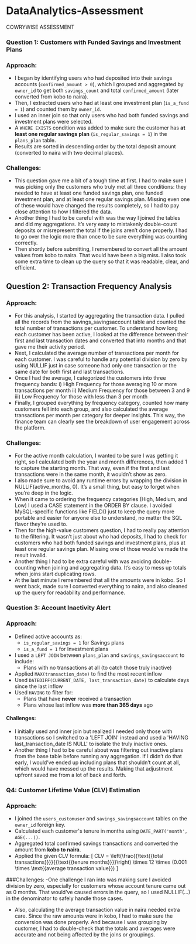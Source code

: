 # DataAnalytics-Assessment
COWRYWISE ASSESSMENT


### Question 1: Customers with Funded Savings and Investment Plans

### Approach:
- I began by identifying users who had deposited into their savings accounts (`confirmed_amount > 0`), which I grouped and aggregated by `owner_id` to get both `savings_count` and total `confirmed_amount` (later converted from kobo to naira).
- Then, I extracted users who had at least one investment plan (`is_a_fund = 1`) and counted them by `owner_id`.
- I used an inner join so that only users who had both funded savings and investment plans were selected.
- A `WHERE EXISTS` condition was added to make sure the customer has **at least one regular savings plan** (`is_regular_savings = 1`) in the `plans_plan` table.
- Results are sorted in descending order by the total deposit amount (converted to naira with two decimal places).


### Challenges:
- This question gave me a bit of a tough time at first. I had to make sure I was picking only the customers who truly met all three conditions: they needed to have at least one funded savings plan, one funded investment plan, and at least one regular savings plan. Missing even one of these would have changed the results completely, so I had to pay close attention to how I filtered the data.
- Another thing I had to be careful with was the way I joined the tables and did my aggregations. It’s very easy to mistakenly double-count deposits or misrepresent the total if the joins aren’t done properly. I had to go over the logic more than once to be sure everything was counting correctly.
- Then shortly before submitting, I remembered to convert all the amount values from kobo to naira. That would have been a big miss. I also took some extra time to clean up the query so that it was readable, clear, and efficient.




## Question 2: Transaction Frequency Analysis

### Approach:
- For this analysis, I started by aggregating the transaction data. I pulled all the records from the savings_savingsaccount table and counted the total number of transactions per customer. To understand how long each customer has been active, I looked at the difference between their first and last transaction dates and converted that into months and that gave me their activity period.
- Next, I calculated the average number of transactions per month for each customer. I was careful to handle any potential division by zero by using NULLIF just in case someone had only one transaction or the same date for both first and last transactions.
- Once I had the average, I categorized the customers into three frequency bands:
i) High Frequency for those averaging 10 or more transactions per month
ii) Medium Frequency for those between 3 and 9
iii) Low Frequency for those with less than 3 per month
- Finally, I grouped everything by frequency category, counted how many customers fell into each group, and also calculated the average transactions per month per category for deeper insights. This way, the finance team can clearly see the breakdown of user engagement across the platform.


### Challenges:
- For the active month calculation, I wanted to be sure I was getting it right, so I calculated both the year and month differences, then added 1 to capture the starting month. That way, even if the first and last transactions were in the same month, it wouldn’t show as zero.
- I also made sure to avoid any runtime errors by wrapping the division in NULLIF(active_months, 0). It’s a small thing, but easy to forget when you’re deep in the logic.
- When it came to ordering the frequency categories (High, Medium, and Low) I used a CASE statement in the ORDER BY clause. I avoided MySQL-specific functions like FIELD() just to keep the query more portable and easier for anyone else to understand, no matter the SQL flavor they’re used to.
- Then for the high-value customers question, I had to really pay attention to the filtering. It wasn’t just about who had deposits, I had to check for customers who had both funded savings and investment plans, plus at least one regular savings plan. Missing one of those would’ve made the result invalid.
- Another thing I had to be extra careful with was avoiding double-counting when joining and aggregating data. It’s easy to mess up totals when joins start duplicating rows.
- At the last minute I remembered that all the amounts were in kobo. So I went back, made sure I converted everything to naira, and also cleaned up the query for readability and performance.




### Question 3: Account Inactivity Alert

### Approach:
- Defined active accounts as:
  - `is_regular_savings = 1` for Savings plans
  - `is_a_fund = 1` for Investment plans
- I used a `LEFT JOIN` between `plans_plan` and `savings_savingsaccount` to include:
  - Plans with no transactions at all (to catch those truly inactive)
- Applied `MAX(transaction_date)` to find the most recent inflow
- Used `DATEDIFF(CURRENT_DATE, last_transaction_date)` to calculate days since the last inflow
- Used `HAVING` to filter for:
  - Plans that have **never** received a transaction
  - Plans whose last inflow was **more than 365 days** ago


#### Challenges:
- I initially used and inner join but realized I needed only those with transactions so I switched to a 'LEFT JOIN' instead and used a 'HAVING last_transaction_date IS NULL' to isolate the truly inactive ones.
- Another thing I had to be careful about was filtering out inactive plans from the base table before running any aggregation. If I didn’t do that early, I would’ve ended up including plans that shouldn’t count at all, which would have messed up the results. Making that adjustment upfront saved me from a lot of back and forth.




### Q4: Customer Lifetime Value (CLV) Estimation

### Approach:
- I joined the `users_customuser` and `savings_savingsaccount` tables on the `owner_id` foreign key.
- Calculated each customer's tenure in months using `DATE_PART('month', AGE(...))`.
- Aggregated total confirmed savings transactions and converted the amount from **kobo to naira**.
- Applied the given CLV formula:
  \[
  CLV = \left(\frac{{\text{{total transactions}}}}{{\text{{tenure months}}}}\right) \times 12 \times (0.001 \times \text{{average transaction value}})
  \]


###Challenges:
-One challenge I ran into was making sure I avoided division by zero, especially for customers whose account tenure came out as 0 months. That would’ve caused errors in the query, so I used NULLIF(...) in the denominator to safely handle those cases.
- Also, calculating the average transaction value in naira needed extra care. Since the raw amounts were in kobo, I had to make sure the conversion was done properly. And because I was grouping by customer, I had to double-check that the totals and averages were accurate and not being affected by the joins or groupings.
